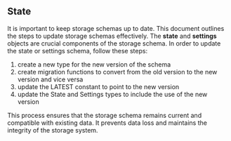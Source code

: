 ## State
It is important to keep storage schemas up to date. This document outlines the steps to update storage schemas effectively. The **state** and **settings** objects are crucial components of the storage schema.
In order to update the state or settings schema, follow these steps:
1. create a new type for the new version of the schema
2. create migration functions to convert from the old version to the new version and vice versa
3. update the LATEST constant to point to the new version
4. update the State and Settings types to include the use of the new version

This process ensures that the storage schema remains current and compatible with existing data. It prevents data loss and maintains the integrity of the storage system.
